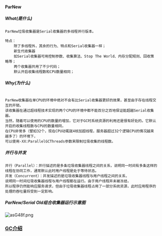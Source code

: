 #### ParNew

##### What(是什么)

```text
ParNew垃圾收集器是Serial收集器的多线程并行版本。

特点：
    除了多线程外，其余的行为、特点和Serial收集器一样；
    新生代收集器
    如Serial收集器可用控制参数、收集算法、Stop The World、内存分配规则、回收策略等；
    两个收集器共用了不少代码；
    默认开启收集线程数和CPU数量相同；

```


##### Why(为什么)
```text

ParNew收集器在单CPU的环境中绝对不会有比Serial收集器更好的效果，甚至由于存在线程交互的开销，
该收集器在通过超线程技术实现的两个CPU的环境中都不能百分之百地保证能超越Serial收集器。
当然，随着可以使用的CPU的数量的增加，它对于GC时系统资源的利用还是很有好处的。它默认开启的收集线程数与CPU的数量相同，
在CPU非常多（譬如32个，现在CPU动辄就4核加超线程，服务器超过32个逻辑CPU的情况越来越多了）的环境下，
可以使用-XX:ParallelGCThreads参数来限制垃圾收集的线程数。

```


##### 并行与并发
```text
并行（Parallel）：并行描述的是多条垃圾收集器线程之间的关系，说明同一时间有多条这样的线程在协同工作，通常默认此时用户线程是处于等待状态。
并发（Concurrent）：并发描述的是垃圾收集器线程与用户线程之间的关系，
说明同一时间垃圾收集器线程与用户线程都在运行。由于用户线程并未被冻结，
所以程序仍然能响应服务请求，但由于垃圾收集器线程占用了一部分系统资源，此时应用程序的处理的吞吐量将受到一定影响。
```


##### ParNew/Serial Old组合收集器运行示意图

![asG48f.png](https://s1.ax1x.com/2020/08/05/asG48f.png)


### [GC介绍](../README.md)